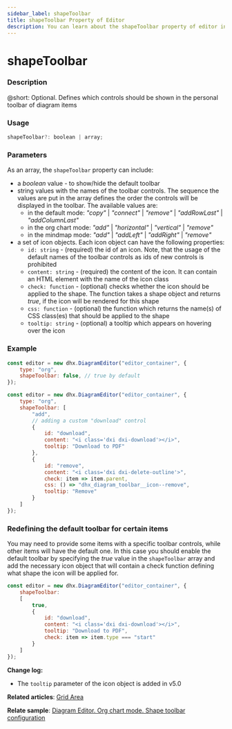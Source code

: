 ```yaml
---
sidebar_label: shapeToolbar 
title: shapeToolbar Property of Editor
description: You can learn about the shapeToolbar property of editor in the documentation of the DHTMLX JavaScript Diagram library. Browse developer guides and API reference, try out code examples and live demos, and download a free 30-day evaluation version of DHTMLX Diagram.
---
```


# shapeToolbar

### Description

@short: Optional. Defines which controls should be shown in the personal toolbar of diagram items

### Usage

~~~jsx
shapeToolbar?: boolean | array;
~~~

### Parameters

As an array, the `shapeToolbar` property can include:

- a *boolean* value - to show/hide the default toolbar
- string values with the names of the toolbar controls. The sequence the values are put in the array defines the order the controls will be displayed in the toolbar. The available values are:
    - in the default mode: *"copy"* | *"connect"* | *"remove"* | *"addRowLast"* | *"addColumnLast"*
    - in the org chart mode: *"add"* | *"horizontal"* | *"vertical"* | *"remove"*
    - in the mindmap mode: *"add"* | *"addLeft"* | *"addRight"* | *"remove"*
- a set of icon objects. Each icon object can have the following properties:
    - `id: string` -  (required) the id of an icon. Note, that the usage of the default names of the toolbar controls as ids of new controls is prohibited
    - `content: string` - (required) the content of the icon. It can contain an HTML element with the name of the icon class
    - `check: function` - (optional) checks whether the icon should be applied to the shape. The function takes a shape object and returns *true*, if the icon will be rendered for this shape
    - `css: function` - (optional) the function which returns the name(s) of CSS class(es) that should be applied to the shape
    - `tooltip: string` - (optional) a tooltip which appears on hovering over the icon

### Example

~~~jsx title="Setting the property as a boolean value"
const editor = new dhx.DiagramEditor("editor_container", {
    type: "org",
    shapeToolbar: false, // true by default
});
~~~

~~~jsx title="Setting the property as an array of icon names or icon objects"
const editor = new dhx.DiagramEditor("editor_container", {
    type: "org",
    shapeToolbar: [
        "add",
        // adding a custom "download" control
        {
            id: "download",
            content: "<i class='dxi dxi-download'></i>",
            tooltip: "Download to PDF"
        },
        {
            id: "remove",
            content: "<i class='dxi dxi-delete-outline'>",
            check: item => item.parent,
            css: () => "dhx_diagram_toolbar__icon--remove",
            tooltip: "Remove"
        }
    ]
});
~~~

### Redefining the default toolbar for certain items

You may need to provide some items with a specific toolbar controls, while other items will have the default one. In this case you should enable the default toolbar by specifying the *true* value in the `shapeToolbar` array and add the necessary icon object that will contain a check function defining what shape the icon will be applied for.  

~~~jsx title="Setting the download icon for items with the start type"
const editor = new dhx.DiagramEditor("editor_container", {
    shapeToolbar:
    [
        true,
        {
            id: "download",
            content: "<i class='dxi dxi-download'></i>",
            tooltip: "Download to PDF",
            check: item => item.type === "start"
        }
    ]
});
~~~

**Change log:**

- The `tooltip` parameter of the icon object is added in v5.0

**Related articles**:  [Grid Area](/guides/diagram_editor/grid_area/#configuring-the-toolbar-of-an-item)

**Relate sample**: [Diagram Editor. Org chart mode. Shape toolbar configuration](https://snippet.dhtmlx.com/b2agwets)

